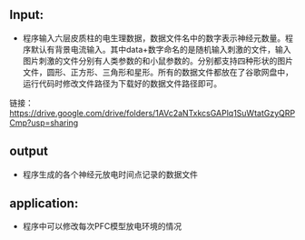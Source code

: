 ## Input:

* 程序输入六层皮质柱的电生理数据，数据文件名中的数字表示神经元数量。程序默认有背景电流输入。其中data+数字命名的是随机输入刺激的文件，输入图片刺激的文件分别有人类参数的和小鼠参数的。分别都支持四种形状的图片文件，圆形、正方形、三角形和星形。所有的数据文件都放在了谷歌网盘中，运行代码时修改文件路径为下载好的数据文件路径即可。

链接：https://drive.google.com/drive/folders/1AVc2aNTxkcsGAPlq1SuWtatGzyQRPCmp?usp=sharing



## output

* 程序生成的各个神经元放电时间点记录的数据文件

## application:

* 程序中可以修改每次PFC模型放电环境的情况

